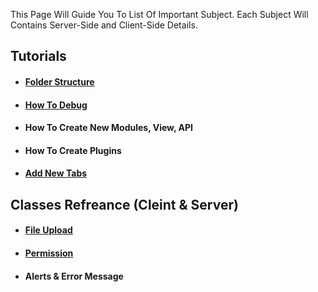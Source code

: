 This Page Will Guide You To List Of Important Subject.
Each Subject Will Contains Server-Side and Client-Side Details.

## Tutorials 
* #### [Folder Structure](Folder-Structure)
* #### [How To Debug](How-To-Debug)
* #### How To Create New Modules, View, API 
* #### How To Create Plugins
* #### [Add New Tabs](Add-New-Tabs)

## Classes Refreance  (Cleint & Server)
* #### [File Upload](File-Upload)
* #### [Permission](Permission)
* #### Alerts & Error Message
